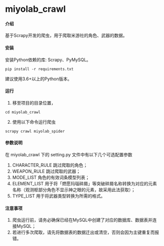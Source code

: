 # miyolab_crawl

#### 介绍
基于Scrapy开发的爬虫，用于爬取米游社的角色、武器的数据。


#### 安装
安装Python依赖的库: Scrapy、PyMySQL。

```
pip install -r requirements.txt
```
建议使用3.6+以上的Python版本。


#### 运行

1. 移至项目的目录位置，
```
cd miyolab_crawl
```
2. 使用以下命令运行爬虫
```
scrapy crawl miyolab_spider
```


#### 参数说明

在 miyolab_crawl 下的 setting.py 文件中有以下几个可选配置参数
1. CHARACTER_RULE 跳过爬取的角色；
2. WEAPON_RULE 跳过爬取的武器；
3. MODE_LIST 角色的有效词条模型列表；
4. ELEMENT_LIST 用于将「燃愿玛瑙碎屑」等突破碎屑名称转换为对应的元素名称（观测枢部分角色不显示神之眼的元素，故采用此法获取）；
5. TYPE_LIST 用于将武器类型转换为所需的格式。


#### 注意事项

1. 爬虫运行前，请务必确保已经在MySQL中创建了对应的数据库、数据表并连接MySQL；
1. 若进行多次爬取，请先将数据表的数据迁出或清空，否则会因为主键重复而报错。

